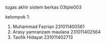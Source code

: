 tugas akhir sistem berkas
03tple003


kelompok 1:

1. Muhammad Fazrian 231011400561
2. Arasy yamranzam maulana 231011402564
3. Taofik Hidayat 231011402713
